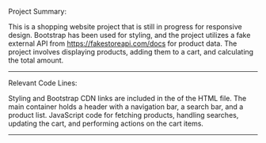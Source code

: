Project Summary:

This is a shopping website project that is still in progress for responsive design.
Bootstrap has been used for styling, and the project utilizes a fake external API from https://fakestoreapi.com/docs for product data.
The project involves displaying products, adding them to a cart, and calculating the total amount.

----------------------------------------------------------------------------------------------------

Relevant Code Lines:

Styling and Bootstrap CDN links are included in the <head> of the HTML file.
The main container holds a header with a navigation bar, a search bar, and a product list.
JavaScript code for fetching products, handling searches, updating the cart, and performing actions on the cart items.


----------------------------------------------------------------------------------------------------


